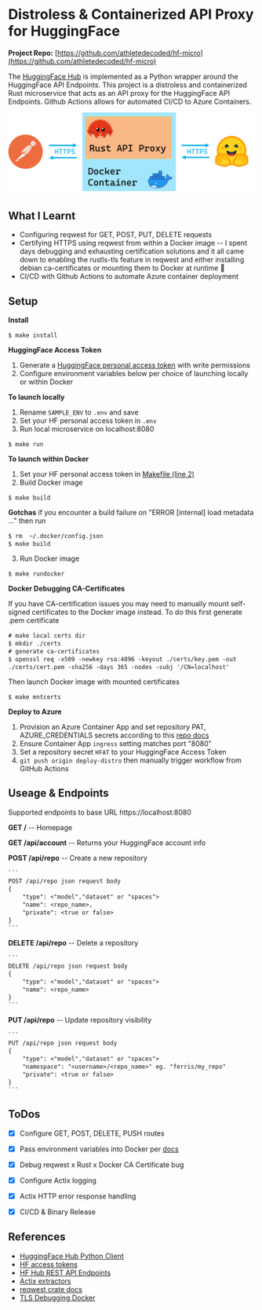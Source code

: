 # Distroless & Containerized API Proxy for HuggingFace

**Project Repo:** [https://github.com/athletedecoded/hf-micro](https://github.com/athletedecoded/hf-micro)

The [HuggingFace Hub](https://github.com/huggingface/huggingface_hub) is implemented as a Python wrapper around the HuggingFace API Endpoints. This project is a distroless and containerized Rust microservice that acts as an API proxy for the HuggingFace API Endpoints. Github Actions allows for automated CI/CD to Azure Containers.

![image](./assets/hf-micro.png)

## What I Learnt

* Configuring reqwest for GET, POST, PUT, DELETE requests
* Certifying HTTPS using reqwest from within a Docker image -- I spent days debugging and exhausting certification solutions and it all came down to enabling the rustls-tls feature in reqwest and either installing debian ca-certificates or mounting them to Docker at runtime 🤯
* CI/CD with Github Actions to automate Azure container deployment


## Setup

**Install**
```
$ make install
```

**HuggingFace Access Token**
1. Generate a [HuggingFace personal access token](https://huggingface.co/docs/hub/security-tokens) with write permissions
2. Configure environment variables below per choice of launching locally or within Docker


**To launch locally**
1. Rename `SAMPLE_ENV` to `.env` and save
2. Set your HF personal access token in `.env`
3. Run local microservice on localhost:8080

```
$ make run
```

**To launch within Docker**
1. Set your HF personal access token in [Makefile (line 2)](./hf-micro/Makefile)
2. Build Docker image

```
$ make build
```

**Gotchas** if you encounter a build failure on "ERROR [internal] load metadata ..." then run
```
$ rm  ~/.docker/config.json 
$ make build
```

3. Run Docker image

```
$ make rundocker
```

**Docker Debugging CA-Certificates**

If you have CA-certification issues you may need to manually mount self-signed certificates to the Docker image instead. To do this first generate .pem certificate
```
# make local certs dir
$ mkdir ./certs
# generate ca-certificates
$ openssl req -x509 -newkey rsa:4096 -keyout ./certs/key.pem -out ./certs/cert.pem -sha256 -days 365 -nodes -subj '/CN=localhost'
```

Then launch Docker image with mounted certificates

```
$ make mntcerts
```

**Deploy to Azure**
1. Provision an Azure Container App and set repository PAT, AZURE_CREDENTIALS secrets according to this [repo docs](https://github.com/athletedecoded/distroless-rust-azure)
2. Ensure Container App `ingress` setting matches port "8080"
3. Set a repository secret `HFAT` to your HuggingFace Access Token
4. `git push origin deploy-distro` then manually trigger workflow from GitHub Actions

## Useage & Endpoints

Supported endpoints to base URL https://localhost:8080

**GET /** -- Homepage

**GET /api/account** -- Returns your HuggingFace account info

**POST /api/repo** -- Create a new repository

    ```
    POST /api/repo json request body 
    {
        "type": <"model","dataset" or "spaces">
        "name": <repo_name>,
        "private": <true or false>
    }
    ```

**DELETE /api/repo** -- Delete a repository

    ```
    DELETE /api/repo json request body 
    {
        "type": <"model","dataset" or "spaces">
        "name": <repo_name>
    }
    ```

**PUT /api/repo** -- Update repository visibility

    ```
    PUT /api/repo json request body 
    {
        "type": <"model","dataset" or "spaces">
        "namespace": "<username>/<repo_name>" eg. "ferris/my_repo"
        "private": <true or false>
    }
    ```

## ToDos

- [x] Configure GET, POST, DELETE, PUSH routes
- [x] Pass environment variables into Docker per [docs](https://docs.docker.com/compose/environment-variables/set-environment-variables/#set-environment-variables-with-docker-compose-run---env)
- [x] Debug reqwest x Rust x Docker CA Certificate bug
- [x] Configure Actix logging
- [x] Actix HTTP error response handling
- [x] CI/CD & Binary Release


## References

* [HuggingFace Hub Python Client](https://github.com/huggingface/huggingface_hub)
* [HF access tokens](https://huggingface.co/docs/hub/security-tokens)
* [HF Hub REST API Endpoints](https://huggingface.co/docs/hub/api)
* [Actix extractors](https://actix.rs/docs/extractors/)
* [reqwest crate docs](https://crates.io/crates/reqwest)
* [TLS Debugging Docker](https://smallstep.com/blog/automate-docker-ssl-tls-certificates/)
